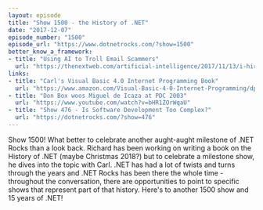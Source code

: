 ```yaml
---
layout: episode
title: "Show 1500 - the History of .NET"
date: "2017-12-07"
episode_number: "1500"
episode_url: "https://www.dotnetrocks.com/?show=1500"
better_know_a_framework:
- title: "Using AI to Troll Email Scammers"
  url: "https://thenextweb.com/artificial-intelligence/2017/11/13/i-hired-an-ai-to-tackle-email-scammers-in-my-inbox-and-the-results-were-hilarious/"
links:
- title: "Carl's Visual Basic 4.0 Internet Programming Book"
  url: "https://www.amazon.com/Visual-Basic-4-0-Internet-Programming/dp/0471134201"
- title: "Don Box woos Miguel de Icaza at PDC 2003"
  url: "https://www.youtube.com/watch?v=bHR1ZOrWqaU"
- title: "Show 476 - Is Software Development Too Complex?"
  url: "https://dotnetrocks.com/?show=476"
---
```


Show 1500! What better to celebrate another aught-aught milestone of .NET Rocks than a look back. Richard has been working on writing a book on the History of .NET (maybe Christmas 2018?) but to celebrate a milestone show, he dives into the topic with Carl. .NET has had a lot of twists and turns through the years and .NET Rocks has been there the whole time - throughout the conversation, there are opportunities to point to specific shows that represent part of that history. Here's to another 1500 show and 15 years of .NET!
